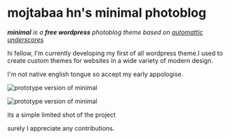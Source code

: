 # mojtabaa hn's minimal photoblog
*__minimal__ is a __free wordpress__ photoblog theme based on [automattic underscores](https://github.com/Automattic/_s)*

hi fellow, I'm currently developing my first of all wordpress theme.I used to create custom themes for websites in a wide variety of modern design.

I'm not native english tongue so accept my early appologise.

![prototype version of minimal](http://i.imgur.com/DpAiBYs.jpg)  

![prototype version of minimal](http://i.imgur.com/fs2E4DZ.jpg)

its a simple limited shot of the project

surely I appreciate any contributions.
